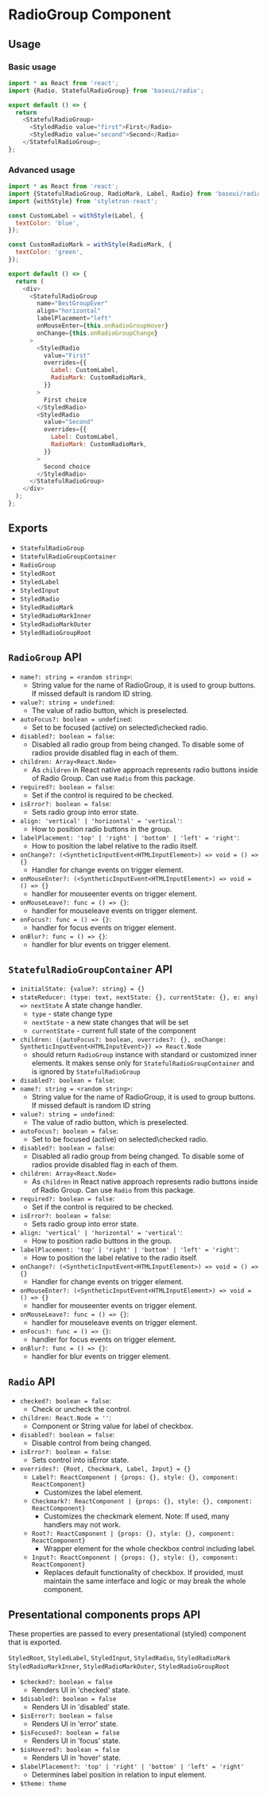 # RadioGroup Component

## Usage

### Basic usage

```js
import * as React from 'react';
import {Radio, StatefulRadioGroup} from 'baseui/radio';

export default () => {
  return
    <StatefulRadioGroup>
      <StyledRadio value="first">First</Radio>
      <StyledRadio value="second">Second</Radio>
    </StatefulRadioGroup>;
};
```

### Advanced usage

```js
import * as React from 'react';
import {StatefulRadioGroup, RadioMark, Label, Radio} from 'baseui/radio';
import {withStyle} from 'styletron-react';

const CustomLabel = withStyle(Label, {
  textColor: 'blue',
});

const CustomRadioMark = withStyle(RadioMark, {
  textColor: 'green',
});

export default () => {
  return (
    <div>
      <StatefulRadioGroup
        name="BestGroupEver"
        align="horizontal"
        labelPlacement="left"
        onMouseEnter={this.onRadioGroupHover}
        onChange={this.onRadioGroupChange}
      >
        <StyledRadio
          value="First"
          overrides={{
            Label: CustomLabel,
            RadioMark: CustomRadioMark,
          }}
        >
          First choice
        </StyledRadio>
        <StyledRadio
          value="Second"
          overrides={{
            Label: CustomLabel,
            RadioMark: CustomRadioMark,
          }}
        >
          Second choice
        </StyledRadio>
      </StatefulRadioGroup>
    </div>
  );
};
```

## Exports

* `StatefulRadioGroup`
* `StatefulRadioGroupContainer`
* `RadioGroup`
* `StyledRoot`
* `StyledLabel`
* `StyledInput`
* `StyledRadio`
* `StyledRadioMark`
* `StyledRadioMarkInner`
* `StyledRadioMarkOuter`
* `StyledRadioGroupRoot`

## `RadioGroup` API

* `name?: string = <random string>`:
  * String value for the name of RadioGroup, it is used to group buttons. If missed default is random ID string.
* `value?: string = undefined`:
  * The value of radio button, which is preselected.
* `autoFocus?: boolean = undefined`:
  * Set to be focused (active) on selected\checked radio.
* `disabled?: boolean = false`:
  * Disabled all radio group from being changed. To disable some of radios provide disabled flag in each of them.
* `children: Array<React.Node>`
  * As `children` in React native approach represents radio buttons inside of Radio Group. Can use `Radio` from this package.
* `required?: boolean = false`:
  * Set if the control is required to be checked.
* `isError?: boolean = false`:
  * Sets radio group into error state.
* `align: 'vertical' | 'horizontal' = 'vertical'`:
  * How to position radio buttons in the group.
* `labelPlacement: 'top' | 'right' | 'bottom' | 'left' = 'right'`:
  * How to position the label relative to the radio itself.
* `onChange?: (<SyntheticInputEvent<HTMLInputElement>) => void = () => {}`
  * Handler for change events on trigger element.
* `onMouseEnter?: (<SyntheticInputEvent<HTMLInputElement>) => void = () => {}`
  * handler for mouseenter events on trigger element.
* `onMouseLeave?: func = () => {}`:
  * handler for mouseleave events on trigger element.
* `onFocus?: func = () => {}`:
  * handler for focus events on trigger element.
* `onBlur?: func = () => {}`:
  * handler for blur events on trigger element.

## `StatefulRadioGroupContainer` API

* `initialState: {value?: string} = {}`
* `stateReducer: (type: text, nextState: {}, currentState: {}, e: any) => nextState`
  A state change handler.
  * `type` - state change type
  * `nextState` - a new state changes that will be set
  * `currentState` - current full state of the component
* `children: ({autoFocus?: boolean, overrides?: {}, onChange: SyntheticInputEvent<HTMLInputEvent>}) => React.Node`
  * should return `RadioGroup` instance with standard or customized inner elements. It makes sense only for `StatefulRadioGroupContainer` and is ignored by `StatefulRadioGroup`
* `disabled?: boolean = false`:
* `name?: string = <random string>`:
  * String value for the name of RadioGroup, it is used to group buttons. If missed default is random ID string
* `value?: string = undefined`:
  * The value of radio button, which is preselected.
* `autoFocus?: boolean = false`:
  * Set to be focused (active) on selected\checked radio.
* `disabled?: boolean = false`:
  * Disabled all radio group from being changed. To disable some of radios provide disabled flag in each of them.
* `children: Array<React.Node>`
  * As `children` in React native approach represents radio buttons inside of Radio Group. Can use `Radio` from this package.
* `required?: boolean = false`:
  * Set if the control is required to be checked.
* `isError?: boolean = false`:
  * Sets radio group into error state.
* `align: 'vertical' | 'horizontal' = 'vertical'`:
  * How to position radio buttons in the group.
* `labelPlacement: 'top' | 'right' | 'bottom' | 'left' = 'right'`:
  * How to position the label relative to the radio itself.
* `onChange?: (<SyntheticInputEvent<HTMLInputElement>) => void = () => {}`
  * Handler for change events on trigger element.
* `onMouseEnter?: (<SyntheticInputEvent<HTMLInputElement>) => void = () => {}`
  * handler for mouseenter events on trigger element.
* `onMouseLeave?: func = () => {}`:
  * handler for mouseleave events on trigger element.
* `onFocus?: func = () => {}`:
  * handler for focus events on trigger element.
* `onBlur?: func = () => {}`:
  * handler for blur events on trigger element.

## `Radio` API

* `checked?: boolean = false`:
  * Check or uncheck the control.
* `children: React.Node = ''`:
  * Component or String value for label of checkbox.
* `disabled?: boolean = false`:
  * Disable control from being changed.
* `isError?: boolean = false`:
  * Sets control into isError state.
* `overrides?: {Root, Checkmark, Label, Input} = {}`
  * `Label?: ReactComponent | {props: {}, style: {}, component: ReactComponent}`
    * Customizes the label element.
  * `Checkmark?: ReactComponent | {props: {}, style: {}, component: ReactComponent}`
    * Customizes the checkmark element. Note: If used, many handlers may not work.
  * `Root?: ReactComponent | {props: {}, style: {}, component: ReactComponent}`
    * Wrapper element for the whole checkbox control including label.
  * `Input?: ReactComponent | {props: {}, style: {}, component: ReactComponent}`
    * Replaces default functionality of checkbox. If provided, must maintain the same interface and logic or may break the whole component.

## Presentational components props API

These properties are passed to every presentational (styled) component that is exported.

`StyledRoot`, `StyledLabel`, `StyledInput`, `StyledRadio`, `StyledRadioMark`
`StyledRadioMarkInner`, `StyledRadioMarkOuter`, `StyledRadioGroupRoot`

* `$checked?: boolean = false`
  * Renders UI in 'checked' state.
* `$disabled?: boolean = false`
  * Renders UI in 'disabled' state.
* `$isError?: boolean = false`
  * Renders UI in 'error' state.
* `$isFocused?: boolean = false`
  * Renders UI in 'focus' state.
* `$isHovered?: boolean = false`
  * Renders UI in 'hover' state.
* `$labelPlacement?: 'top' | 'right' | 'bottom' | 'left' = 'right'`
  * Determines label position in relation to input element.
* `$theme: theme`
